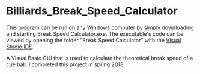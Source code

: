 # Billiards_Break_Speed_Calculator
This program can be run on any Windows computer by simply downloading and starting Break Speed Calculator.exe. The executable's code can be viewed by opening the folder "Break Speed Calculator" with the [Visual Studio IDE](https://visualstudio.microsoft.com/).

A Visual Basic GUI that is used to calculate the theoretical break speed of a cue ball. I completed this project in spring 2018. 
